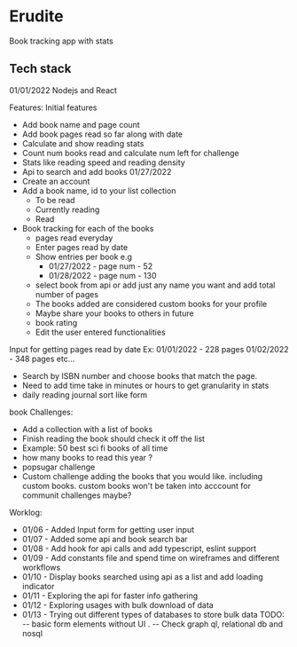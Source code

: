 # Erudite
Book tracking app with stats 

## Tech stack
01/01/2022 Nodejs and React 

Features:
Initial features
- Add book name and page count 
- Add book pages read so far along with date
- Calculate and show reading stats
- Count num books read and calculate num left for challenge 
- Stats like reading speed and reading density
- Api to search and add books
01/27/2022
- Create an account
- Add a book name, id to your list collection
    - To be read
    - Currently reading
    - Read
- Book tracking for each of the books
    - pages read everyday 
    - Enter pages read by date 
    - Show entries per book e.g
        - 01/27/2022 - page num - 52 
        - 01/28/2022 - page num - 130
    - select book from api or add just any name you want and add total number of pages
    - The books added are considered custom books for your profile
    - Maybe share your books to others in future
    - book rating    
    - Edit the user entered functionalities

Input for getting pages read by date 
Ex: 01/01/2022 - 228 pages
    01/02/2022 - 348 pages etc...
    
-  Search by ISBN number and choose books that match the page. 
- Need to add time take in minutes or hours to get granularity in stats
- daily reading journal sort like form

book Challenges: 
- Add a collection with a list of books
- Finish reading the book should check it off the list
- Example: 50 best sci fi books of all time 
- how many books to read this year ?
- popsugar challenge
- Custom challenge adding the books that you would like. including custom books. custom books won't be taken into acccount for communit challenges maybe?

Worklog:
- 01/06 - Added Input form for getting user input
- 01/07 - Added some api and book search bar 
- 01/08 - Add hook for api calls and add typescript, eslint support
- 01/09 - Add constants file and spend time on wireframes and different workflows
- 01/10 - Display books searched using api as a list and add loading indicator
- 01/11 - Exploring the api for faster info gathering
- 01/12 - Exploring usages with bulk download of data
- 01/13 - Trying out different types of databases to store bulk data 
TODO:
-- basic form elements without UI .
-- Check graph ql, relational db and nosql
